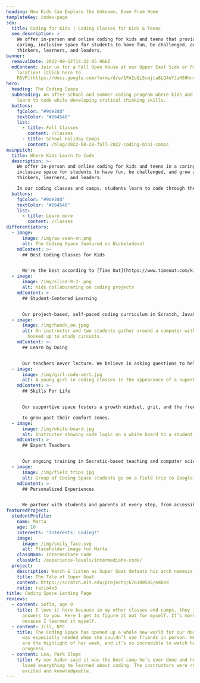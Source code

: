 ```yaml
---
heading: Now Kids Can Explore the Unknown, Even From Home
templateKey: index-page
seo:
  title: Coding for Kids | Coding Classes for Kids & Teens
  seo_description: >
    We offer in-person and online coding for kids and teens that provide a
    caring, inclusive space for students to have fun, be challenged, and grow as
    thinkers, learners, and leaders.
banner:
  removalDate: 2022-09-12T14:22:05.966Z
  mdContent: Join us for a Fall Open House at our Upper East Side or Park Slope
    location! [Click here to
    RSVP](https://docs.google.com/forms/d/e/1FAIpQLScmjta8LQ4eYJzH50hnva6c5GheZE-vedK2gLufe7qMAx_DQg/viewform).
hero:
  heading: The Coding Space
  subheading: ​​An after-school and summer coding program where kids and teens
    learn to code while developing critical thinking skills.
  buttons:
    fgColor: "#9de2dd"
    textColor: "#264548"
    list:
      - title: Fall Classes
        content: /classes
      - title: School Holiday Camps
        content: /blog/2022-08-28-fall-2022-coding-mini-camps
mainpitch:
  title: Where Kids Learn to Code
  description: >-
    We offer in-person and online coding for kids and teens in a caring,
    inclusive space for students to have fun, be challenged, and grow as
    thinkers, learners, and leaders.

    In our coding classes and camps, students learn to code through the development of computational thinking skills, intellectual confidence, self-expression, and independence.
  buttons:
    fgColor: "#9de2dd"
    textColor: "#264548"
    list:
      - title: Learn more
        content: /classes
differentiators:
  - image:
      image: /img/as-seen-on.png
      alt: The Coding Space featured on Nickelodeon!
    mdContent: >-
      ## Best Coding Classes for Kids 


      We're the best according to [Time Out](https://www.timeout.com/kids/the-best-coding-for-kids-classes), [Mommy Poppins](https://mommypoppins.com/coding-nyc-kids-scratch-computer-programming-classes-programs), [Tiny Beans](https://tinybeans.com/new-york/coding-classes-for-kids-nyc/), and [Nickelodeon](https://www.nick.com/episodes/8zjdil/nick-news-nick-news-metaverse-media-and-making-history-season-2-ep-4)!
  - image:
      image: /img/slice-9-2-.png
      alt: Kids collaborating on coding projects
    mdContent: >-
      ## Student-Centered Learning


      Our project-based, self-paced coding curriculum in Scratch, JavaScript, and more lets kids code games, animations, and apps as unique as they are.
  - image:
      image: /img/hands_on.jpeg
      alt: An instructor and two students gather around a computer with electronics
        hooked up to study circuits.
    mdContent: >-
      ## Learn by Doing


      Our teachers never lecture. We believe in asking questions to help students solve problems.
  - image:
      image: /img/girl-code-vert.jpg
      alt: A young girl in coding classes in the appearance of a superhero.
    mdContent: >-
      ## Skills For Life


      Our supportive space fosters a growth mindset, grit, and the freedom to make mistakes, empowering students

      to grow past their comfort zones.
  - image:
      image: /img/white-board.jpg
      alt: Instructor showing code logic on a white board to a student
    mdContent: >-
      ## Expert Teachers


      Our ongoing training in Socratic-based teaching and computer science education means students learn from teachers in the know.
  - image:
      image: /img/field_trips.jpg
      alt: Group of Coding Space students go on a field trip to Google office in NYC
    mdContent: >-
      ## Personalized Experiences


      We partner with students and parents at every step, from accessible tech support to progress reports.
featuredProject:
  studentProfile:
    name: Marta
    age: 10
    interests: "Interests: Coding!"
    image:
      image: /img/smily_face.svg
      alt: Placeholder image for Marta
    className: Intermediate Code
    classUrl: /experience-levels/intermediate-code/
  project:
    description: Watch & listen as Super Goat defeats his arch nemesis!
    title: The Tale of Super Goat
    content: https://scratch.mit.edu/projects/676100585/embed
    ratio: ratio4x3
title: Coding Space Landing Page
reviews:
  - content: Sofia, age 9
    title: I love it here because in my other classes and camps, they just give the
      answers to you. Here I get to figure it out for myself. It’s more exciting
      because I learned it myself.
  - content: Jill, NYC
    title: The Coding Space has opened up a whole new world for our daughter, which
      was especially needed when she couldn’t see friends in person. Her classes
      are the highlight of her week, and it’s so incredible to watch her
      progress.
  - content: Lea, Park Slope
    title: My son Aiden said it was the best camp he’s ever done and he absolutely
      loved everything he learned about coding. The instructors were really
      excited and knowledgeable.
---
```

